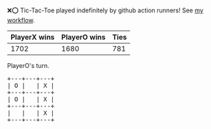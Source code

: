 :x::o: Tic-Tac-Toe played indefinitely by github action runners! See [my workflow](.github/workflows/play.yaml).

|PlayerX wins|PlayerO wins|Ties|
|-|-|-|
|1702|1680|781|

PlayerO's turn.

<pre>
+---+---+---+
| O |   | X |
+---+---+---+
| O |   | X |
+---+---+---+
|   |   | X |
+---+---+---+
</pre>